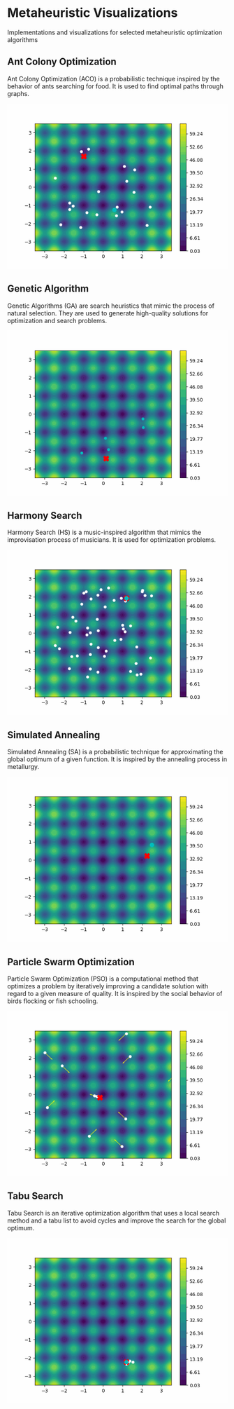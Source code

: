 # Metaheuristic Visualizations

Implementations and visualizations for selected metaheuristic optimization algorithms

## Ant Colony Optimization

Ant Colony Optimization (ACO) is a probabilistic technique inspired by the behavior of ants searching for food. It is used to find optimal paths through graphs.

<img src="./gifs/aco.gif" alt="Ant Colony Optimization Animation" />

## Genetic Algorithm

Genetic Algorithms (GA) are search heuristics that mimic the process of natural selection. They are used to generate high-quality solutions for optimization and search problems.

<img src="./gifs/ga.gif" alt="Genetic Algorithm Animation" />

## Harmony Search

Harmony Search (HS) is a music-inspired algorithm that mimics the improvisation process of musicians. It is used for optimization problems.

<img src="./gifs/hs.gif" alt="Harmony Search Animation" />

## Simulated Annealing

Simulated Annealing (SA) is a probabilistic technique for approximating the global optimum of a given function. It is inspired by the annealing process in metallurgy.

<img src="./gifs/sa.gif" alt="Simulated Annealing Animation" />

## Particle Swarm Optimization

Particle Swarm Optimization (PSO) is a computational method that optimizes a problem by iteratively improving a candidate solution with regard to a given measure of quality. It is inspired by the social behavior of birds flocking or fish schooling.

<img src="./gifs/pso.gif" alt="Particle Swarm Optimization Animation" />

## Tabu Search

Tabu Search is an iterative optimization algorithm that uses a local search method and a tabu list to avoid cycles and improve the search for the global optimum.

<img src="./gifs/tabu.gif" alt="Tabu Search Animation" />
